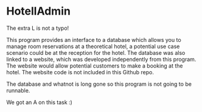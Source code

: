 # HotellAdmin
The extra L is not a typo!

This program provides an interface to a database which allows you to manage room reservations at a theoretical hotel, a potential use case scenario could be at the reception for the hotel. The database was also linked to a website, which was developed independently from this program. The website would allow potential customers to make a booking at the hotel. The website code is not included in this Github repo.

The database and whatnot is long gone so this program is not going to be runnable.

We got an A on this task :)
